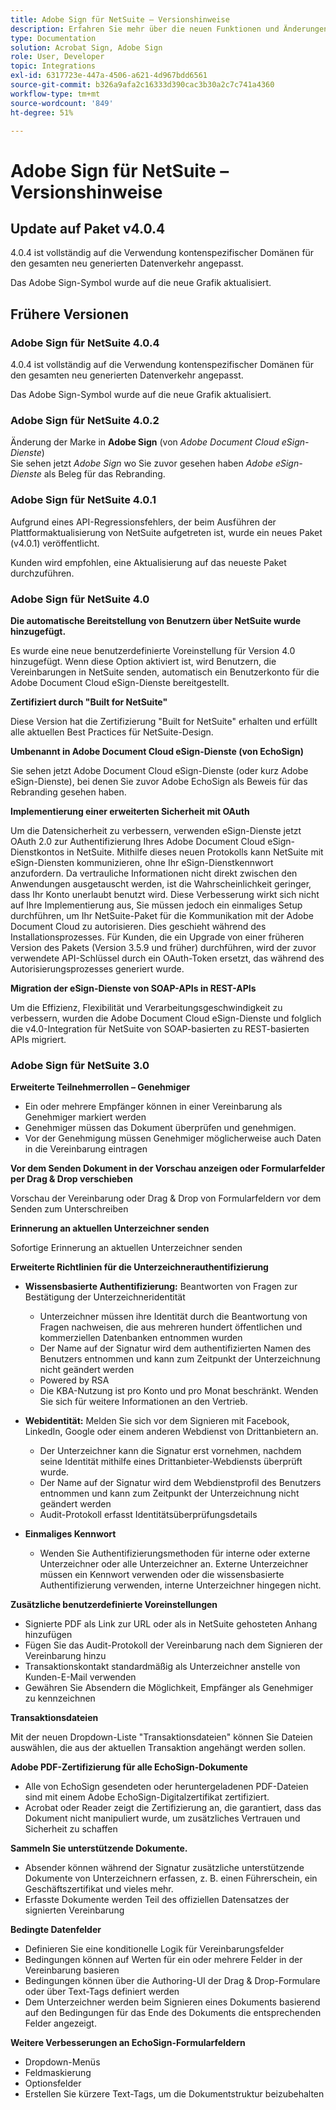 ```yaml
---
title: Adobe Sign für NetSuite – Versionshinweise
description: Erfahren Sie mehr über die neuen Funktionen und Änderungen, die in der aktuellen Version der Adobe Sign-Integration für NetSuite enthalten sind.
type: Documentation
solution: Acrobat Sign, Adobe Sign
role: User, Developer
topic: Integrations
exl-id: 6317723e-447a-4506-a621-4d967bdd6561
source-git-commit: b326a9afa2c16333d390cac3b30a2c7c741a4360
workflow-type: tm+mt
source-wordcount: '849'
ht-degree: 51%

---
```


# Adobe Sign für NetSuite – Versionshinweise

## Update auf Paket v4.0.4

4.0.4 ist vollständig auf die Verwendung kontenspezifischer Domänen für den gesamten neu generierten Datenverkehr angepasst.

Das Adobe Sign-Symbol wurde auf die neue Grafik aktualisiert.

## Frühere Versionen

### Adobe Sign für NetSuite 4.0.4

4.0.4 ist vollständig auf die Verwendung kontenspezifischer Domänen für den gesamten neu generierten Datenverkehr angepasst.

Das Adobe Sign-Symbol wurde auf die neue Grafik aktualisiert.

### Adobe Sign für NetSuite 4.0.2

Änderung der Marke in **Adobe Sign** (von *Adobe Document Cloud eSign-Dienste*)\
Sie sehen jetzt *Adobe Sign* wo Sie zuvor gesehen haben *Adobe eSign-Dienste* als Beleg für das Rebranding.

### Adobe Sign für NetSuite 4.0.1

Aufgrund eines API-Regressionsfehlers, der beim Ausführen der Plattformaktualisierung von NetSuite aufgetreten ist, wurde ein neues Paket (v4.0.1) veröffentlicht.

Kunden wird empfohlen, eine Aktualisierung auf das neueste Paket durchzuführen.

### Adobe Sign für NetSuite 4.0

**Die automatische Bereitstellung von Benutzern über NetSuite wurde hinzugefügt.**

Es wurde eine neue benutzerdefinierte Voreinstellung für Version 4.0 hinzugefügt. Wenn diese Option aktiviert ist, wird Benutzern, die Vereinbarungen in NetSuite senden, automatisch ein Benutzerkonto für die Adobe Document Cloud eSign-Dienste bereitgestellt.

**Zertifiziert durch &quot;Built for NetSuite&quot;**

Diese Version hat die Zertifizierung &quot;Built for NetSuite&quot; erhalten und erfüllt alle aktuellen Best Practices für NetSuite-Design.

**Umbenannt in Adobe Document Cloud eSign-Dienste (von EchoSign)**

Sie sehen jetzt Adobe Document Cloud eSign-Dienste (oder kurz Adobe eSign-Dienste), bei denen Sie zuvor Adobe EchoSign als Beweis für das Rebranding gesehen haben.

**Implementierung einer erweiterten Sicherheit mit OAuth**

Um die Datensicherheit zu verbessern, verwenden eSign-Dienste jetzt OAuth 2.0 zur Authentifizierung Ihres Adobe Document Cloud eSign-Dienstkontos in NetSuite. Mithilfe dieses neuen Protokolls kann NetSuite mit eSign-Diensten kommunizieren, ohne Ihr eSign-Dienstkennwort anzufordern. Da vertrauliche Informationen nicht direkt zwischen den Anwendungen ausgetauscht werden, ist die Wahrscheinlichkeit geringer, dass Ihr Konto unerlaubt benutzt wird. Diese Verbesserung wirkt sich nicht auf Ihre Implementierung aus, Sie müssen jedoch ein einmaliges Setup durchführen, um Ihr NetSuite-Paket für die Kommunikation mit der Adobe Document Cloud zu autorisieren. Dies geschieht während des Installationsprozesses. Für Kunden, die ein Upgrade von einer früheren Version des Pakets (Version 3.5.9 und früher) durchführen, wird der zuvor verwendete API-Schlüssel durch ein OAuth-Token ersetzt, das während des Autorisierungsprozesses generiert wurde.

**Migration der eSign-Dienste von SOAP-APIs in REST-APIs**

Um die Effizienz, Flexibilität und Verarbeitungsgeschwindigkeit zu verbessern, wurden die Adobe Document Cloud eSign-Dienste und folglich die v4.0-Integration für NetSuite von SOAP-basierten zu REST-basierten APIs migriert.

### Adobe Sign für NetSuite 3.0

**Erweiterte Teilnehmerrollen – Genehmiger**

* Ein oder mehrere Empfänger können in einer Vereinbarung als Genehmiger markiert werden
* Genehmiger müssen das Dokument überprüfen und genehmigen.
* Vor der Genehmigung müssen Genehmiger möglicherweise auch Daten in die Vereinbarung eintragen

**Vor dem Senden Dokument in der Vorschau anzeigen oder Formularfelder per Drag &amp; Drop verschieben**

Vorschau der Vereinbarung oder Drag &amp; Drop von Formularfeldern vor dem Senden zum Unterschreiben

**Erinnerung an aktuellen Unterzeichner senden**

Sofortige Erinnerung an aktuellen Unterzeichner senden

**Erweiterte Richtlinien für die Unterzeichnerauthentifizierung**

* **Wissensbasierte Authentifizierung:** Beantworten von Fragen zur Bestätigung der Unterzeichneridentität
   * Unterzeichner müssen ihre Identität durch die Beantwortung von Fragen nachweisen, die aus mehreren hundert öffentlichen und kommerziellen Datenbanken entnommen wurden
   * Der Name auf der Signatur wird dem authentifizierten Namen des Benutzers entnommen und kann zum Zeitpunkt der Unterzeichnung nicht geändert werden
   * Powered by RSA
   * Die KBA-Nutzung ist pro Konto und pro Monat beschränkt. Wenden Sie sich für weitere Informationen an den Vertrieb.

* **Webidentität:** Melden Sie sich vor dem Signieren mit Facebook, LinkedIn, Google oder einem anderen Webdienst von Drittanbietern an.

   * Der Unterzeichner kann die Signatur erst vornehmen, nachdem seine Identität mithilfe eines Drittanbieter-Webdiensts überprüft wurde.
   * Der Name auf der Signatur wird dem Webdienstprofil des Benutzers entnommen und kann zum Zeitpunkt der Unterzeichnung nicht geändert werden
   * Audit-Protokoll erfasst Identitätsüberprüfungsdetails

* **Einmaliges Kennwort**
   * Wenden Sie Authentifizierungsmethoden für interne oder externe Unterzeichner oder alle Unterzeichner an. Externe Unterzeichner müssen ein Kennwort verwenden oder die wissensbasierte Authentifizierung verwenden, interne Unterzeichner hingegen nicht.

**Zusätzliche benutzerdefinierte Voreinstellungen**

* Signierte PDF als Link zur URL oder als in NetSuite gehosteten Anhang hinzufügen
* Fügen Sie das Audit-Protokoll der Vereinbarung nach dem Signieren der Vereinbarung hinzu
* Transaktionskontakt standardmäßig als Unterzeichner anstelle von Kunden-E-Mail verwenden
* Gewähren Sie Absendern die Möglichkeit, Empfänger als Genehmiger zu kennzeichnen

**Transaktionsdateien**

Mit der neuen Dropdown-Liste &quot;Transaktionsdateien&quot; können Sie Dateien auswählen, die aus der aktuellen Transaktion angehängt werden sollen.

**Adobe PDF-Zertifizierung für alle EchoSign-Dokumente**

* Alle von EchoSign gesendeten oder heruntergeladenen PDF-Dateien sind mit einem Adobe EchoSign-Digitalzertifikat zertifiziert.
* Acrobat oder Reader zeigt die Zertifizierung an, die garantiert, dass das Dokument nicht manipuliert wurde, um zusätzliches Vertrauen und Sicherheit zu schaffen

**Sammeln Sie unterstützende Dokumente.**

* Absender können während der Signatur zusätzliche unterstützende Dokumente von Unterzeichnern erfassen, z. B. einen Führerschein, ein Geschäftszertifikat und vieles mehr.
* Erfasste Dokumente werden Teil des offiziellen Datensatzes der signierten Vereinbarung

**Bedingte Datenfelder**

* Definieren Sie eine konditionelle Logik für Vereinbarungsfelder
* Bedingungen können auf Werten für ein oder mehrere Felder in der Vereinbarung basieren
* Bedingungen können über die Authoring-UI der Drag &amp; Drop-Formulare oder über Text-Tags definiert werden
* Dem Unterzeichner werden beim Signieren eines Dokuments basierend auf den Bedingungen für das Ende des Dokuments die entsprechenden Felder angezeigt.

**Weitere Verbesserungen an EchoSign-Formularfeldern**

* Dropdown-Menüs
* Feldmaskierung
* Optionsfelder
* Erstellen Sie kürzere Text-Tags, um die Dokumentstruktur beizubehalten
